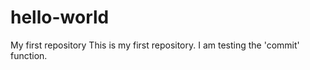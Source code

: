 # hello-world
My first repository
This is my first repository. I am testing the 'commit' function. 
